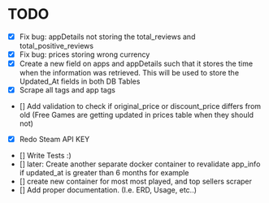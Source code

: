 # TODO

- [x] Fix bug: appDetails not storing the total_reviews and total_positive_reviews
- [x] Fix bug: prices storing wrong currency
- [x] Create a new field on apps and appDetails such that it stores the time when the information was retrieved. This will be used to store the Updated_At fields in both DB Tables
- [x] Scrape all tags and app tags
- [] Add validation to check if original_price or discount_price differs from old (Free Games are getting updated in prices table when they should not)
- [x] Redo Steam API KEY
- [] Write Tests :)
- [] later: Create another separate docker container to revalidate app_info if updated_at is greater than 6 months for example
- [] create new container for most most played, and top sellers scraper
- [] Add proper documentation. (I.e. ERD, Usage, etc..)
